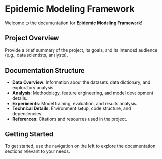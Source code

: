 # Epidemic Modeling Framework

Welcome to the documentation for **Epidemic Modeling Framework**!

## Project Overview
Provide a brief summary of the project, its goals, and its intended audience (e.g., data scientists, analysts).

## Documentation Structure
- **Data Overview**: Information about the datasets, data dictionary, and exploratory analysis.
- **Analysis**: Methodology, feature engineering, and model development details.
- **Experiments**: Model training, evaluation, and results analysis.
- **Technical Details**: Environment setup, code structure, and dependencies.
- **References**: Citations and resources used in the project.

## Getting Started
To get started, use the navigation on the left to explore the documentation sections relevant to your needs. 